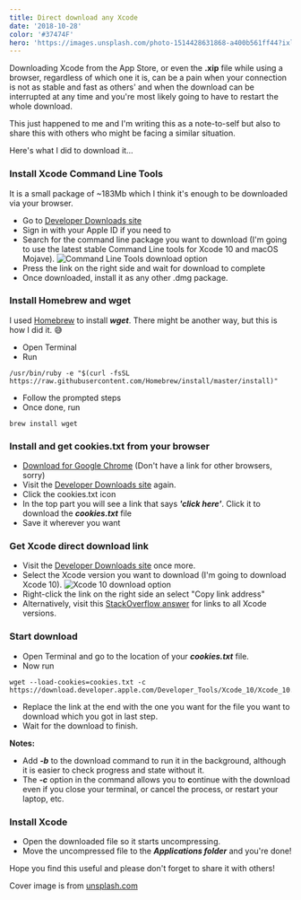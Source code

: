 ```yaml
---
title: Direct download any Xcode
date: '2018-10-28'
color: '#37474F'
hero: 'https://images.unsplash.com/photo-1514428631868-a400b561ff44?ixlib=rb-1.2.1&q=80&fm=jpg&crop=entropy&cs=tinysrgb&dl=maxwell-nelson-taiuG8CPKAQ-unsplash.jpg'
---
```


Downloading Xcode from the App Store, or even the **.xip** file while using a browser, regardless of which one it is, can be a pain when your connection is not as stable and fast as others' and when the download can be interrupted at any time and you're most likely going to have to restart the whole download.

This just happened to me and I'm writing this as a note-to-self but also to share this with others who might be facing a similar situation.

Here's what I did to download it…

### Install Xcode Command Line Tools

It is a small package of ~183Mb which I think it's enough to be downloaded via your browser.

* Go to [Developer Downloads site](https://developer.apple.com/download/more/)
* Sign in with your Apple ID if you need to
* Search for the command line package you want to download (I'm going to use the latest stable Command Line tools for Xcode 10 and macOS Mojave).
  ![Command Line Tools download option](https://cdn-images-1.medium.com/max/800/1*02xceApwno4CEcjBcSh4Fw.png)
* Press the link on the right side and wait for download to complete
* Once downloaded, install it as any other .dmg package.

### Install Homebrew and wget
I used [Homebrew](https://brew.sh/) to install **_wget_**. There might be another way, but this is how I did it. 😅
* Open Terminal
* Run
```
/usr/bin/ruby -e "$(curl -fsSL https://raw.githubusercontent.com/Homebrew/install/master/install)"
```
* Follow the prompted steps
* Once done, run
```
brew install wget
```

### Install and get cookies.txt from your browser
* [Download for Google Chrome](https://chrome.google.com/webstore/detail/cookiestxt/njabckikapfpffapmjgojcnbfjonfjfg) (Don't have a link for other browsers, sorry)
* Visit the [Developer Downloads site](https://developer.apple.com/download/more/) again.
* Click the cookies.txt icon
* In the top part you will see a link that says **_'click here'_**. Click it to download the **_cookies.txt_** file
* Save it wherever you want

### Get Xcode direct download link
* Visit the [Developer Downloads site](https://developer.apple.com/download/more/) once more.
* Select the Xcode version you want to download (I'm going to download Xcode 10).
  ![Xcode 10 download option](https://cdn-images-1.medium.com/max/800/1*ZEreSqDV2NsHbYtNe29zwQ.png)
* Right-click the link on the right side an select "Copy link address"
* Alternatively, visit this [StackOverflow answer](https://stackoverflow.com/a/10335943) for links to all Xcode versions.

### Start download
* Open Terminal and go to the location of your **_cookies.txt_** file.
* Now run
```
wget --load-cookies=cookies.txt -c https://download.developer.apple.com/Developer_Tools/Xcode_10/Xcode_10.xip
```
* Replace the link at the end with the one you want for the file you want to download which you got in last step.
* Wait for the download to finish.

**Notes:**
* Add **_-b_** to the download command to run it in the background, although it is easier to check progress and state without it.
* The **_-c_** option in the command allows you to **c**ontinue with the download even if you close your terminal, or cancel the process, or restart your laptop, etc.

### Install Xcode
* Open the downloaded file so it starts uncompressing.
* Move the uncompressed file to the **_Applications folder_** and you're done!

Hope you find this useful and please don't forget to share it with others!

Cover image is from [unsplash.com](https://unsplash.com/photos/xNKy-Cu20d4)
